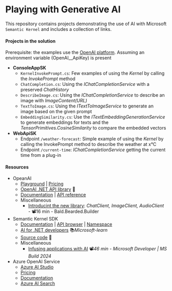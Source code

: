 # Playing with Generative AI
This repository contains projects demonstrating the use of AI with Microsoft `Semantic Kernel` and includes a collection of links.

#### Projects in the solution

Prerequisite: the examples use the [OpenAI platform](https://platform.openai.com/api-keys). Assuming an environment variable (OpenAI__ApiKey) is present

- **ConsoleAppSK**
  - `KernelInvokePrompt.cs`: Few examples of using the *Kernel* by calling the *InvokePrompt* method
  - `ChatCompletion.cs`: Using the *IChatCompletionService* with a preserved *ChatHistory*
  - `DescribeImage.cs`: Using the *IChatCompletionService* to describe an image with *ImageContent(URL)*
  - `TextToImage.cs`: Using the *ITextToImageService* to generate an image based on the given prompt
  - `EmbeddingSimilarity.cs`: Use the *ITextEmbeddingGenerationService* to generate embeddings for texts and the *TensorPrimitives.CosineSimilarity* to compare the embedded vectors
- **WebApiSK**
  - Endpoint `/weather-forecast`: Simple example of using the *Kernel* by calling the InvokePrompt method to describe the weather at x°C
  - Endpoint `/current-time`: *IChatCompletionService* getting the current time from a plug-in

#### Resources

- OpeanAI
  - [Playground](https://platform.openai.com/playground) | [Pricing](https://openai.com/api/pricing)
  - [OpenAI .NET API library](https://github.com/openai/openai-dotnet) 👤
  - [Documentation](https://platform.openai.com/docs/overview) | [API reference](https://platform.openai.com/docs/api-reference/introduction)
  - Miscellaneous
    - [Introducint the new library](https://youtu.be/BKeaojX45w0): *ChatClient, ImageClient, AudioClient* - 📽️16 min - Bald.Bearded.Builder
- Semantic Kernel SDK
  - [Documentation](https://learn.microsoft.com/en-us/semantic-kernel/overview) | [API browser](https://learn.microsoft.com/en-us/dotnet/api/?view=semantic-kernel-dotnet) | [Namespace](https://learn.microsoft.com/en-us/dotnet/api/microsoft.semantickernel)
  - [AI for .NET developers](https://learn.microsoft.com/en-us/dotnet/ai) 📚*Microsoft-learn*
  - [Source code](https://github.com/microsoft/semantic-kernel) 👤
  - Miscellaneous
    - [Infusing applications with AI](https://youtu.be/jrNfKeGSuCg) 📽️*46 min - Microsoft Developer | MS Build 2024*
- Azure OpenAI Service
  - [Azure AI Studio](https://ai.azure.com)
  - [Pricing](https://azure.microsoft.com/en-us/pricing/details/cognitive-services/openai-service)
  - [Documentation](https://learn.microsoft.com/en-us/azure/ai-services/openai/overview)
  - [Azure AI Search](https://learn.microsoft.com/en-us/azure/search/search-what-is-azure-search)
